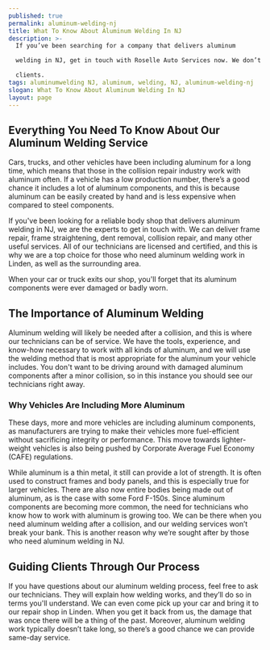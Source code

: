 ```yaml
---
published: true
permalink: aluminum-welding-nj
title: What To Know About Aluminum Welding In NJ
description: >-
  If you’ve been searching for a company that delivers aluminum

  welding in NJ, get in touch with Roselle Auto Services now. We don’t disappoint our

  clients.
tags: aluminumwelding NJ, aluminum, welding, NJ, aluminum-welding-nj
slogan: What To Know About Aluminum Welding In NJ
layout: page
---
```


## Everything You Need To Know About Our Aluminum Welding Service
Cars, trucks, and other vehicles have been including aluminum for a long time, which
means that those in the collision repair industry work with aluminum often. If a vehicle
has a low production number, there’s a good chance it includes a lot of aluminum
components, and this is because aluminum can be easily created by hand and is less
expensive when compared to steel components.

If you've been looking for a reliable body shop that delivers aluminum welding in NJ, we
are the experts to get in touch with. We can deliver frame repair, frame straightening,
dent removal, collision repair, and many other useful services. All of our technicians are
licensed and certified, and this is why we are a top choice for those who need aluminum
welding work in Linden, as well as the surrounding area.

When your car or truck exits our shop, you'll forget that its aluminum components were
ever damaged or badly worn.

## The Importance of Aluminum Welding
Aluminum welding will likely be needed after a collision, and this is where our
technicians can be of service. We have the tools, experience, and know-how necessary
to work with all kinds of aluminum, and we will use the welding method that is most
appropriate for the aluminum your vehicle includes. You don't want to be driving around
with damaged aluminum components after a minor collision, so in this instance you
should see our technicians right away.
### Why Vehicles Are Including More Aluminum
These days, more and more vehicles are including aluminum components, as
manufacturers are trying to make their vehicles more fuel-efficient without sacrificing
integrity or performance. This move towards lighter-weight vehicles is also being
pushed by Corporate Average Fuel Economy (CAFE) regulations.

While aluminum is a thin metal, it still can provide a lot of strength. It is often used to
construct frames and body panels, and this is especially true for larger vehicles. There
are also now entire bodies being made out of aluminum, as is the case with some Ford
F-150s.
Since aluminum components are becoming more common, the need for technicians
who know how to work with aluminum is growing too. We can be there when you need
aluminum welding after a collision, and our welding services won’t break your bank.
This is another reason why we’re sought after by those who need aluminum welding in
NJ.
## Guiding Clients Through Our Process
If you have questions about our aluminum welding process, feel free to ask our
technicians. They will explain how welding works, and they’ll do so in terms you'll
understand. We can even come pick up your car and bring it to our repair shop in
Linden. When you get it back from us, the damage that was once there will be a thing of
the past. Moreover, aluminum welding work typically doesn’t take long, so there’s a
good chance we can provide same-day service.
